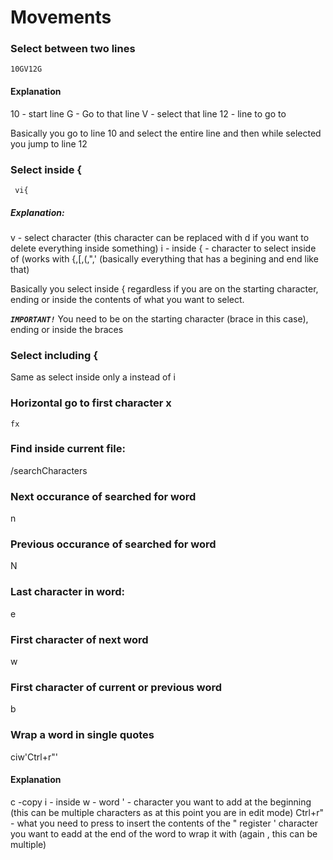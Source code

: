 # Movements

### Select between two lines

```10GV12G```

#### Explanation

10 - start line
G - Go to that line
V - select that line
12 - line to go to 

Basically you go to line 10 and select the entire line and then while selected you jump to line 12

### Select inside {

``` vi{```

##### Explanation:

v - select character (this character can be replaced with d if you want to delete everything inside something)
i - inside
{ - character to select inside of (works with {,[,(,",' (basically everything that has a begining and end like that)

Basically you select inside { regardless if you are on the starting character, ending or inside the contents of what you want to select. 

***```IMPORTANT!```*** You need to be on the starting character (brace in this case), ending or inside the braces

### Select including {

Same as select inside only a instead of i


### Horizontal go to first character x

```fx```


### Find inside current file:

/searchCharacters

### Next occurance of searched for word

n

### Previous occurance of searched for word

N

### Last character in word:

e

### First character of next word

w

### First character of current or previous word

b

### Wrap a word in single quotes

ciw'Ctrl+r"'

#### Explanation

c -copy
i - inside
w - word
' - character you want to add at the beginning (this can be multiple characters as at this point you are in edit mode)
Ctrl+r" - what you need to press to insert the contents of the " register
' character you want to eadd at the end of the word to wrap it with (again , this can be multiple)


